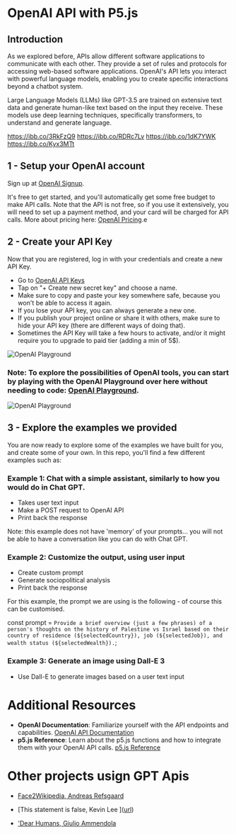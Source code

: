 
# OpenAI API with P5.js

## Introduction

As we explored before, APIs allow different software applications to communicate with each other. They provide a set of rules and protocols for accessing web-based software applications. OpenAI's API lets you interact with powerful language models, enabling you to create specific interactions beyond a chatbot system.

Large Language Models (LLMs) like GPT-3.5 are trained on extensive text data and generate human-like text based on the input they receive. 
These models use deep learning techniques, specifically transformers, to understand and generate language.

https://ibb.co/3RkFzQ9
https://ibb.co/RDRc7Lv
https://ibb.co/1dK7YWK
https://ibb.co/Kyx3MTt

## 1 - Setup your OpenAI account

Sign up at [OpenAI Signup](https://platform.openai.com/signup).

It's free to get started, and you'll automatically get some free budget to make API calls. Note that the API is not free, so if you use it extensively, you will need to set up a payment method, and your card will be charged for API calls. More about pricing here: [OpenAI Pricing](https://openai.com/api/pricing/).e

## 2 - Create your API Key

Now that you are registered, log in with your credentials and create a new API Key.

- Go to [OpenAI API Keys](https://platform.openai.com/api-keys)
- Tap on "+ Create new secret key" and choose a name.
- Make sure to copy and paste your key somewhere safe, because you won't be able to access it again.
- If you lose your API key, you can always generate a new one.
- If you publish your project online or share it with others, make sure to hide your API key (there are different ways of doing that).
- Sometimes the API Key will take a few hours to activate, and/or it might require you to upgrade to paid tier (adding a min of 5$).

![OpenAI Playground](https://i.ibb.co/1mFTbHv/save-key.png) <!-- Save Key -->


### Note: To explore the possibilities of OpenAI tools, you can start by playing with the OpenAI Playground over here without needing to code: [OpenAI Playground](https://platform.openai.com/playground).

![OpenAI Playground](https://i.ibb.co/WFzg4Yv/Screenshot-2024-05-19-at-23-36-34.png) <!-- OpenAI Playground -->


## 3 - Explore the examples we provided

You are now ready to explore some of the examples we have built for you, and create some of your own.
In this repo, you'll find a few different examples such as:

### Example 1: Chat with a simple assistant, similarly to how you would do in Chat GPT.

- Takes user text input
- Make a POST request to OpenAI API
- Print back the response

Note: this example does not have 'memory' of your prompts... you will not be able to have a conversation like you can do with Chat GPT.

### Example 2: Customize the output, using user input

- Create custom prompt 
- Generate sociopolitical analysis
- Print back the response

For this example, the prompt we are using is the following - of course this can be customised. 

const prompt = `Provide a brief overview (just a few phrases) of a person's thoughts on the history of Palestine vs Israel based on their country of residence (${selectedCountry}), job (${selectedJob}), and wealth status (${selectedWealth}).`;

### Example 3: Generate an image using Dall-E 3

- Use Dall-E to generate images based on a user text input


# Additional Resources

- **OpenAI Documentation**: Familiarize yourself with the API endpoints and capabilities. [OpenAI API Documentation](https://platform.openai.com/docs/introduction)
- **p5.js Reference**: Learn about the p5.js functions and how to integrate them with your OpenAI API calls. [p5.js Reference](https://p5js.org/reference/)

# Other projects usign GPT Apis

- [Face2Wikipedia, Andreas Refsgaard]([url](https://www.andreasrefsgaard.dk/projects/face2wikipedia/))
  
- [This statement is false, Kevin Lee ]([url](https://mngyuan.com/this-statement-is-false ))

- ['Dear Humans, Giulio Ammendola 
]([url](https://www.instagram.com/p/CTz7Srgs5au/?img_index=1)
)



